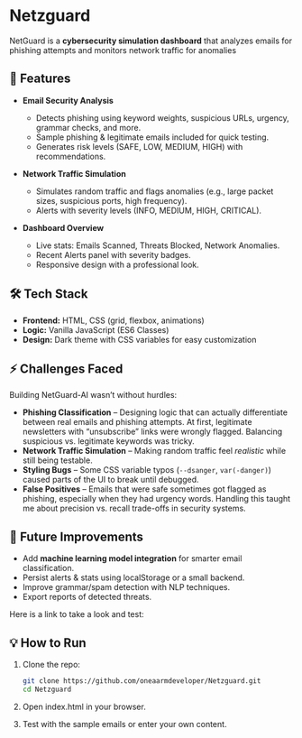 # Netzguard


NetGuard is a **cybersecurity simulation dashboard** that analyzes emails for phishing attempts and monitors network traffic for anomalies

## 🚀 Features
- **Email Security Analysis**  
  - Detects phishing using keyword weights, suspicious URLs, urgency, grammar checks, and more.  
  - Sample phishing & legitimate emails included for quick testing.  
  - Generates risk levels (SAFE, LOW, MEDIUM, HIGH) with recommendations.  

- **Network Traffic Simulation**  
  - Simulates random traffic and flags anomalies (e.g., large packet sizes, suspicious ports, high frequency).  
  - Alerts with severity levels (INFO, MEDIUM, HIGH, CRITICAL).  

- **Dashboard Overview**  
  - Live stats: Emails Scanned, Threats Blocked, Network Anomalies.  
  - Recent Alerts panel with severity badges.  
  - Responsive design with a professional look.  

## 🛠️ Tech Stack
- **Frontend:** HTML, CSS (grid, flexbox, animations)  
- **Logic:** Vanilla JavaScript (ES6 Classes)  
- **Design:** Dark theme with CSS variables for easy customization  

## ⚡ Challenges Faced
Building NetGuard-AI wasn’t without hurdles:
- **Phishing Classification** – Designing logic that can actually differentiate between real emails and phishing attempts. At first, legitimate newsletters with “unsubscribe” links were wrongly flagged. Balancing suspicious vs. legitimate keywords was tricky.  
- **Network Traffic Simulation** – Making random traffic feel *realistic* while still being testable.  
- **Styling Bugs** – Some CSS variable typos (`--dsanger`, `var(-danger)`) caused parts of the UI to break until debugged.  
- **False Positives** – Emails that were safe sometimes got flagged as phishing, especially when they had urgency words. Handling this taught me about precision vs. recall trade-offs in security systems.  

## 🎯 Future Improvements
- Add **machine learning model integration** for smarter email classification.  
- Persist alerts & stats using localStorage or a small backend.  
- Improve grammar/spam detection with NLP techniques.  
- Export reports of detected threats.  

Here is a link to take a look and test:   

## 💡 How to Run
1. Clone the repo:  
   ```bash
   git clone https://github.com/oneaarmdeveloper/Netzguard.git
   cd Netzguard
2. Open index.html in your browser.

3. Test with the sample emails or enter your own content.

